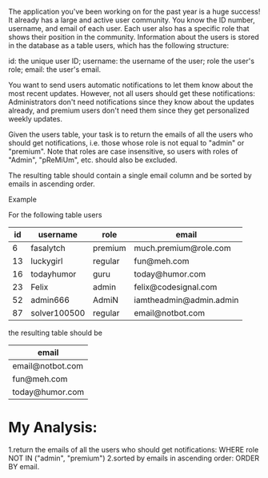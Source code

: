 The application you've been working on for the past year is a huge success! It already has a large and active user community. You know the ID number, username, and email of each user. Each user also has a specific role that shows their position in the community. Information about the users is stored in the database as a table users, which has the following structure:

id: the unique user ID;
username: the username of the user;
role the user's role;
email: the user's email.

You want to send users automatic notifications to let them know about the most recent updates. However, not all users should get these notifications: Administrators don't need notifications since they know about the updates already, and premium users don't need them since they get personalized weekly updates.

Given the users table, your task is to return the emails of all the users who should get notifications, i.e. those whose role is not equal to "admin" or "premium". Note that roles are case insensitive, so users with roles of "Admin", "pReMiUm", etc. should also be excluded.

The resulting table should contain a single email column and be sorted by emails in ascending order.

Example

For the following table users

| id | username     | role    | email                    |
|----|--------------|---------|--------------------------|
| 6  | fasalytch    | premium | much\.premium@role\.com  |
| 13 | luckygirl    | regular | fun@meh\.com             |
| 16 | todayhumor   | guru    | today@humor\.com         |
| 23 | Felix        | admin   | felix@codesignal\.com    |
| 52 | admin666     | AdmiN   | iamtheadmin@admin\.admin |
| 87 | solver100500 | regular | email@notbot\.com        |

the resulting table should be

| email             |
|-------------------|
| email@notbot\.com |
| fun@meh\.com      |
| today@humor\.com  |

# My Analysis:
 1.return the emails of all the users who should get notifications: WHERE role NOT IN ("admin", "premium")
 2.sorted by emails in ascending order: ORDER BY email.
